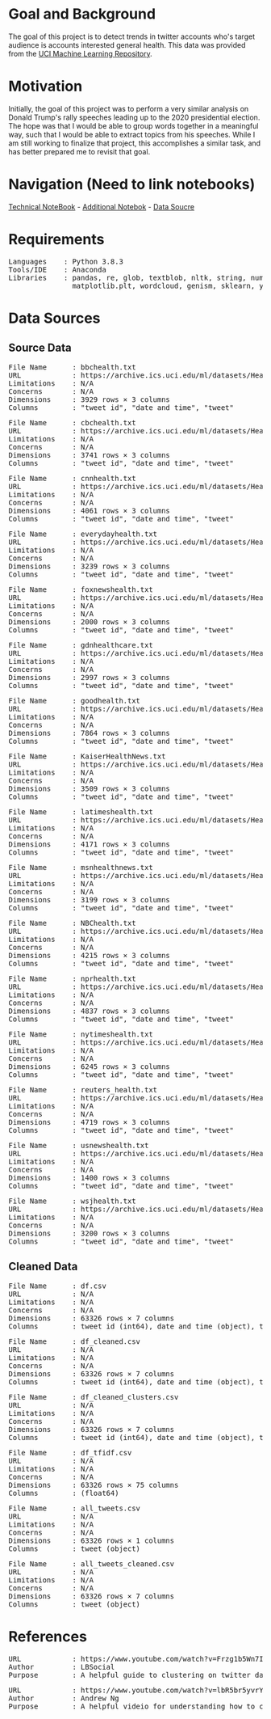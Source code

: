 # Goal and Background
The goal of this project is to detect trends in twitter accounts who's target audience is accounts interested general health. This data was provided from the [UCI Machine Learning Repository](https://archive.ics.uci.edu/ml/datasets/Health+News+in+Twitter).

# Motivation

Initially, the goal of this project was to perform a very similar analysis on Donald Trump's rally speeches leading up to the 2020 presidential election. The hope was that I would be able to group words together in a meaningful way, such that I would be able to extract topics from his speeches. While I am still working to finalize that project, this accomplishes a similar task, and has better prepared me to revisit that goal.

# Navigation (Need to link notebooks)

[Technical NoteBook](https://github.com/miles-frankllin/Data_602_Hw_2/blob/main/Hw_2/Notebooks/Technical_Notebook.ipynb) -
[Additional Notebok](https://github.com/miles-frankllin/Data_602_Hw_2/blob/main/Hw_2/Notebooks/Exploring_Health_Tweets_Data.ipynb) -
[Data Soucre](https://archive.ics.uci.edu/ml/datasets/Health+News+in+Twitter)

# Requirements
<pre>
Languages    : Python 3.8.3
Tools/IDE    : Anaconda
Libraries    : pandas, re, glob, textblob, nltk, string, numpy, sns, 
               matplotlib.plt, wordcloud, genism, sklearn, yellowbrick
</pre>

# Data Sources

## Source Data
<pre>
File Name      : bbchealth.txt
URL            : https://archive.ics.uci.edu/ml/datasets/Health+News+in+Twitter
Limitations    : N/A
Concerns       : N/A
Dimensions     : 3929 rows × 3 columns
Columns        : "tweet id", "date and time", "tweet"
</pre>
<pre>
File Name      : cbchealth.txt
URL            : https://archive.ics.uci.edu/ml/datasets/Health+News+in+Twitter
Limitations    : N/A
Concerns       : N/A
Dimensions     : 3741 rows × 3 columns
Columns        : "tweet id", "date and time", "tweet"
</pre>
<pre>
File Name      : cnnhealth.txt
URL            : https://archive.ics.uci.edu/ml/datasets/Health+News+in+Twitter
Limitations    : N/A
Concerns       : N/A
Dimensions     : 4061 rows × 3 columns
Columns        : "tweet id", "date and time", "tweet"
</pre>
<pre>
File Name      : everydayhealth.txt
URL            : https://archive.ics.uci.edu/ml/datasets/Health+News+in+Twitter
Limitations    : N/A
Concerns       : N/A
Dimensions     : 3239 rows × 3 columns
Columns        : "tweet id", "date and time", "tweet"
</pre>
<pre>
File Name      : foxnewshealth.txt
URL            : https://archive.ics.uci.edu/ml/datasets/Health+News+in+Twitter
Limitations    : N/A
Concerns       : N/A
Dimensions     : 2000 rows × 3 columns
Columns        : "tweet id", "date and time", "tweet"
</pre>
<pre>
File Name      : gdnhealthcare.txt
URL            : https://archive.ics.uci.edu/ml/datasets/Health+News+in+Twitter
Limitations    : N/A
Concerns       : N/A
Dimensions     : 2997 rows × 3 columns
Columns        : "tweet id", "date and time", "tweet"
</pre>
<pre>
File Name      : goodhealth.txt
URL            : https://archive.ics.uci.edu/ml/datasets/Health+News+in+Twitter
Limitations    : N/A
Concerns       : N/A
Dimensions     : 7864 rows × 3 columns
Columns        : "tweet id", "date and time", "tweet"
</pre>
<pre>
File Name      : KaiserHealthNews.txt
URL            : https://archive.ics.uci.edu/ml/datasets/Health+News+in+Twitter
Limitations    : N/A
Concerns       : N/A
Dimensions     : 3509 rows × 3 columns
Columns        : "tweet id", "date and time", "tweet"
</pre>
<pre>
File Name      : latimeshealth.txt
URL            : https://archive.ics.uci.edu/ml/datasets/Health+News+in+Twitter
Limitations    : N/A
Concerns       : N/A
Dimensions     : 4171 rows × 3 columns
Columns        : "tweet id", "date and time", "tweet"
</pre>
<pre>
File Name      : msnhealthnews.txt
URL            : https://archive.ics.uci.edu/ml/datasets/Health+News+in+Twitter
Limitations    : N/A
Concerns       : N/A
Dimensions     : 3199 rows × 3 columns
Columns        : "tweet id", "date and time", "tweet"
</pre>
<pre>
File Name      : NBChealth.txt
URL            : https://archive.ics.uci.edu/ml/datasets/Health+News+in+Twitter
Limitations    : N/A
Concerns       : N/A
Dimensions     : 4215 rows × 3 columns
Columns        : "tweet id", "date and time", "tweet"
</pre>
<pre>
File Name      : nprhealth.txt
URL            : https://archive.ics.uci.edu/ml/datasets/Health+News+in+Twitter
Limitations    : N/A
Concerns       : N/A
Dimensions     : 4837 rows × 3 columns
Columns        : "tweet id", "date and time", "tweet"
</pre>
<pre>
File Name      : nytimeshealth.txt
URL            : https://archive.ics.uci.edu/ml/datasets/Health+News+in+Twitter
Limitations    : N/A
Concerns       : N/A
Dimensions     : 6245 rows × 3 columns
Columns        : "tweet id", "date and time", "tweet"
</pre>
<pre>
File Name      : reuters_health.txt
URL            : https://archive.ics.uci.edu/ml/datasets/Health+News+in+Twitter
Limitations    : N/A
Concerns       : N/A
Dimensions     : 4719 rows × 3 columns
Columns        : "tweet id", "date and time", "tweet"
</pre>
<pre>
File Name      : usnewshealth.txt
URL            : https://archive.ics.uci.edu/ml/datasets/Health+News+in+Twitter
Limitations    : N/A
Concerns       : N/A
Dimensions     : 1400 rows × 3 columns
Columns        : "tweet id", "date and time", "tweet"
</pre>
<pre>
File Name      : wsjhealth.txt
URL            : https://archive.ics.uci.edu/ml/datasets/Health+News+in+Twitter
Limitations    : N/A
Concerns       : N/A
Dimensions     : 3200 rows × 3 columns
Columns        : "tweet id", "date and time", "tweet"
</pre>

## Cleaned Data
<pre>
File Name      : df.csv
URL            : N/A
Limitations    : N/A
Concerns       : N/A
Dimensions     : 63326 rows × 7 columns
Columns        : tweet id (int64), date and time (object), tweet (object), source_file (object)
</pre>
<pre>
File Name      : df_cleaned.csv
URL            : N/A
Limitations    : N/A
Concerns       : N/A
Dimensions     : 63326 rows × 7 columns
Columns        : tweet id (int64), date and time (object), tweet (object), source_file (object), Subjectivity (float64), Polarity (float64), source (object)
</pre>
<pre>
File Name      : df_cleaned_clusters.csv
URL            : N/A
Limitations    : N/A
Concerns       : N/A
Dimensions     : 63326 rows × 7 columns
Columns        : tweet id (int64), date and time (object), tweet (object), source_file (object), Subjectivity (float64), Polarity (float64), source (object), cluster (int64)
</pre>
<pre>
File Name      : df_tfidf.csv
URL            : N/A
Limitations    : N/A
Concerns       : N/A
Dimensions     : 63326 rows × 75 columns
Columns        : (float64)
</pre>
<pre>
File Name      : all_tweets.csv
URL            : N/A
Limitations    : N/A
Concerns       : N/A
Dimensions     : 63326 rows × 1 columns
Columns        : tweet (object)
</pre>
<pre>
File Name      : all_tweets_cleaned.csv
URL            : N/A
Limitations    : N/A
Concerns       : N/A
Dimensions     : 63326 rows × 7 columns
Columns        : tweet (object)
</pre>

# References
<pre>
URL            : https://www.youtube.com/watch?v=Frzg1b5Wn7I&list=PLHutrxqbP1Bx-zZxtex-EgwMFsjjjwYGO&index=10
Author         : LBSocial
Purpose        : A helpful guide to clustering on twitter data.
</pre>
<pre>
URL            : https://www.youtube.com/watch?v=lbR5br5yvrY&list=PLLssT5z_DsK-h9vYZkQkYNWcItqhlRJLN&index=80
Author         : Andrew Ng
Purpose        : A helpful videio for understanding how to choose the number of clusters in a K-Means model.
</pre>
